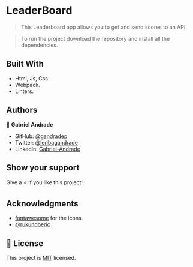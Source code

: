# LeaderBoard

> This Leaderboard app allows you to get and send scores to an API.

>To run the project download the repository and install all the dependencies.


## Built With

- Html, Js, Css.
- Webpack.
- Linters.

## Authors

👤 **Gabriel Andrade**

- GitHub: [@gandradep](https://github.com/gandradep)
- Twitter: [@leribagandrade](https://twitter.com/leribagandrade)
- LinkedIn: [Gabriel-Andrade](https://www.linkedin.com/in/gabriel-andrade-silla-turca/)


## Show your support

Give a ⭐️ if you like this project!

## Acknowledgments
- [fontawesome](https://fontawesome.com) for the icons.
- [@rukundoeric](https://github.com/rukundoeric)

## 📝 License

This project is [MIT](./LICENSE) licensed.
